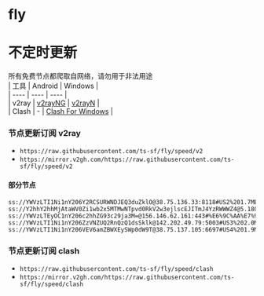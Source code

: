 # fly
# 不定时更新
所有免费节点都爬取自网络，请勿用于非法用途  
|  工具  | Android  | Windows  |  
|  ----  | ----   | ----  |  
| v2ray  | [v2rayNG](https://github.com/2dust/v2rayNG/releases) | [v2rayN](https://github.com/2dust/v2rayN/releases) |  
| Clash  | - | [Clash For Windows](https://github.com/2dust/clashN/releases) | 
  
### 节点更新订阅  v2ray
- `https://raw.githubusercontent.com/ts-sf/fly/speed/v2`  
- `https://mirror.v2gh.com/https://raw.githubusercontent.com/ts-sf/fly/speed/v2`  

#### 部分节点  
``` 
ss://YWVzLTI1Ni1nY206Y2RCSURWNDJEQ3duZklO@38.75.136.33:8118#US2%201.7MB%2Fs
ss://Y2hhY2hhMjAtaWV0Zi1wb2x5MTMwNTpvd0RkV2w3ejlscEJITmJ4YzRWWWZ4@5.180.45.142:18429#%E6%9C%AA%E7%9F%A54%205.0MB%2Fs
ss://YWVzLTEyOC1nY206c2hhZG93c29ja3M=@156.146.62.161:443#%E6%9C%AA%E7%9F%A511%206.9MB%2Fs
ss://YWVzLTI1Ni1nY206ZzVNZUQ2RnQzQ1dsSklk@142.202.49.79:5003#US3%202.0MB%2Fs
ss://YWVzLTI1Ni1nY206VEV6amZBWXEySWp0dW9T@38.75.137.105:6697#US4%201.9MB%2Fs
```
### 节点更新订阅  clash
- `https://raw.githubusercontent.com/ts-sf/fly/speed/clash`  
- `https://mirror.v2gh.com/https://raw.githubusercontent.com/ts-sf/fly/speed/clash`  


